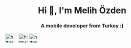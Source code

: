 <h1 align="center">Hi 👋, I'm Melih Özden</h1>
<h3 align="center">A mobile developer from Turkey :)</h3> 


<a href="https://www.linkedin.com/in/melihozden" target="blank" style="margin-right: 10px"><img align="center" src="https://cdn.jsdelivr.net/npm/simple-icons@3.0.1/icons/linkedin.svg" alt="https://www.linkedin.com/in/melihozden" height="30" width="30" /></a>
<a href="https://medium.com/@melihozden" target="blank"><img align="center" src="https://cdn.jsdelivr.net/npm/simple-icons@3.0.1/icons/medium.svg" alt="https://medium.com/@melihozden" height="30" width="30" /></a>
<a href="https://www.youtube.com/channel/UCP8SZbJ0foq8JaPz0mMaJlg" target="blank"><img align="center" src="https://cdn.jsdelivr.net/npm/simple-icons@3.0.1/icons/youtube.svg" alt="https://www.youtube.com/channel/UCP8SZbJ0foq8JaPz0mMaJlg" height="30" width="30" /></a>
